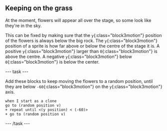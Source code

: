 ## Keeping on the grass

At the moment, flowers will appear all over the stage, so some look like they're in the sky.

This can be fixed by making sure that the `y`{:class="block3motion"} position of the flowers is always below the big rock. The `y`{:class="block3motion"} position of a sprite is how far above or below the centre of the stage it is. A positive `y`{:class="block3motion"} larger than `0`{:class="block3motion"} is above the centre. A negative `y`{:class="block3motion"} below `0`{:class="block3motion"} is below the center.

--- task ---

Add these blocks to keep moving the flowers to a random position, until they are below `-60`{:class="block3motion"} on the `y`{:class="block3motion"} axis.

```blocks3
when I start as a clone
go to (random position v)
+ repeat until <(y position) < (-60)>
+ go to (random position v)
```

--- /task ---

